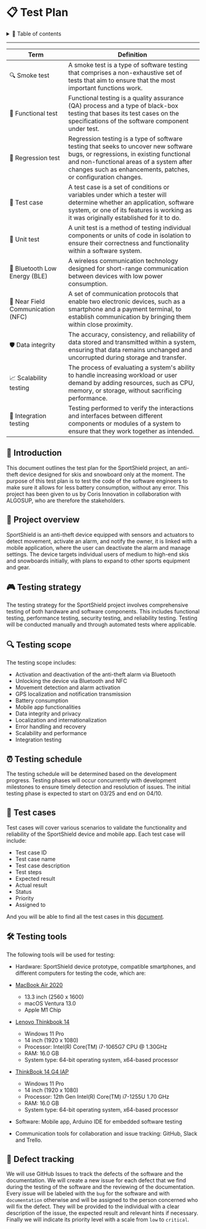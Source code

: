 # 📋 Test Plan


<details>
<summary>📖 Table of contents</summary>

- [📚 Glossary](#glossary)
- [🚀 Introduction](#introduction)
- [🎯 Project overview](#project-overview)
- [🎮 Testing strategy](#testing-strategy)
- [🔍 Testing scope](#testing-scope)
- [⏰ Testing schedule](#testing-schedule)
- [📝 Test cases](#test-cases)
- [🛠️ Testing tools](#testing-tools)
- [🐞 Defect tracking](#defect-tracking)
</details>

---

| Term | Definition |
| --- | --- |
| 🔍 Smoke test | A smoke test is a type of software testing that comprises a non-exhaustive set of tests that aim to ensure that the most important functions work. |
| 🧪 Functional test | Functional testing is a quality assurance (QA) process and a type of black-box testing that bases its test cases on the specifications of the software component under test. |
| 🔁 Regression test | Regression testing is a type of software testing that seeks to uncover new software bugs, or regressions, in existing functional and non-functional areas of a system after changes such as enhancements, patches, or configuration changes. |
| 🔬 Test case | A test case is a set of conditions or variables under which a tester will determine whether an application, software system, or one of its features is working as it was originally established for it to do. |
| 🧩 Unit test | A unit test is a method of testing individual components or units of code in isolation to ensure their correctness and functionality within a software system. |
| 📶 Bluetooth Low Energy (BLE) | A wireless communication technology designed for short-range communication between devices with low power consumption. |
| 📱 Near Field Communication (NFC) | A set of communication protocols that enable two electronic devices, such as a smartphone and a payment terminal, to establish communication by bringing them within close proximity. |
| 🛡️ Data integrity | The accuracy, consistency, and reliability of data stored and transmitted within a system, ensuring that data remains unchanged and uncorrupted during storage and transfer. |
| 📈 Scalability testing | The process of evaluating a system's ability to handle increasing workload or user demand by adding resources, such as CPU, memory, or storage, without sacrificing performance. |
| 🤝 Integration testing | Testing performed to verify the interactions and interfaces between different components or modules of a system to ensure that they work together as intended. |


## 🚀 Introduction

This document outlines the test plan for the SportShield project, an anti-theft device designed for skis and snowboard only at the moment. The purpose of this test plan is to test the code of the software engineers to make sure it allows for less battery consumption, without any error. This project has been given to us by Coris Innovation in collaboration with ALGOSUP, who are therefore the stakeholders.

## 🎯 Project overview

SportShield is an anti-theft device equipped with sensors and actuators to detect movement, activate an alarm, and notify the owner, it is linked with a mobile application, where the user can deactivate the alarm and manage settings. The device targets individual users of medium to high-end skis and snowboards initially, with plans to expand to other sports equipment and gear.

## 🎮 Testing strategy

The testing strategy for the SportShield project involves comprehensive testing of both hardware and software components. This includes functional testing, performance testing, security testing, and reliability testing. Testing will be conducted manually and through automated tests where applicable.

## 🔍 Testing scope

The testing scope includes:
- Activation and deactivation of the anti-theft alarm via Bluetooth
- Unlocking the device via Bluetooth and NFC
- Movement detection and alarm activation
- GPS localization and notification transmission
- Battery consumption
- Mobile app functionalities
- Data integrity and privacy
- Localization and internationalization
- Error handling and recovery
- Scalability and performance
- Integration testing

## ⏰ Testing schedule

The testing schedule will be determined based on the development progress. Testing phases will occur concurrently with development milestones to ensure timely detection and resolution of issues. The initial testing phase is expected to start on 03/25 and end on 04/10.

## 📝 Test cases

Test cases will cover various scenarios to validate the functionality and reliability of the SportShield device and mobile app. Each test case will include:
- Test case ID
- Test case name
- Test case description
- Test steps
- Expected result
- Actual result
- Status
- Priority
- Assigned to

And you will be able to find all the test cases in this [document](test-cases.md).

## 🛠️ Testing tools

The following tools will be used for testing:
- Hardware: SportShield device prototype, compatible smartphones, and different computers for testing the code, which are:
    
- [MacBook Air 2020](https://www.apple.com/fr/macbook-air-m1/)
    - 13.3 inch (2560 x 1600)
    - macOS Ventura 13.0
    - Apple M1 Chip

- [Lenovo Thinkbook 14](https://pcsupport.lenovo.com/us/en/products/laptops-and-netbooks/thinkbook-series/thinkbook-14-iil/20sl)
  - Windows 11 Pro
  - 14 inch (1920 x 1080)
  - Processor: Intel(R) Core(TM) i7-1065G7 CPU @ 1.30GHz
  - RAM: 16.0 GB
  - System type: 64-bit operating system, x64-based processor
  
- [ThinkBook 14 G4 IAP](https://psref.lenovo.com/syspool/Sys/PDF/ThinkBook/ThinkBook_14_G4_IAP/ThinkBook_14_G4_IAP_Spec.pdf)
  - Windows 11 Pro
  - 14 inch (1920 x 1080)
  - Processor: 12th Gen Intel(R) Core(TM) i7-1255U   1.70 GHz
  - RAM: 16.0 GB
  - System type: 64-bit operating system, x64-based processor

- Software: Mobile app, Arduino IDE for embedded software testing
- Communication tools for collaboration and issue tracking: GitHub, Slack and Trello.

## 🐞 Defect tracking 

We will use GitHub Issues to track the defects of the software and the documentation. We will create a new issue for each defect that we find during the testing of the software and the reviewing of the documentation. Every issue will be labeled with the `bug` for the software and with `documentation` otherwise and will be assigned to the person concerned who will fix the defect. They will be provided to the individual with a clear description of the issue, the expected result and relevant hints if necessary. Finally we will indicate its priority level with a scale from `low` to `critical`.

